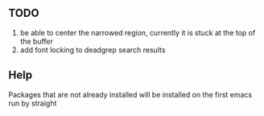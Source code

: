 
## TODO
1. be able to center the narrowed region, currently it is stuck at the top of the buffer
2. add font locking to deadgrep search results

## Help
Packages that are not already installed will be installed on the first emacs run by straight





